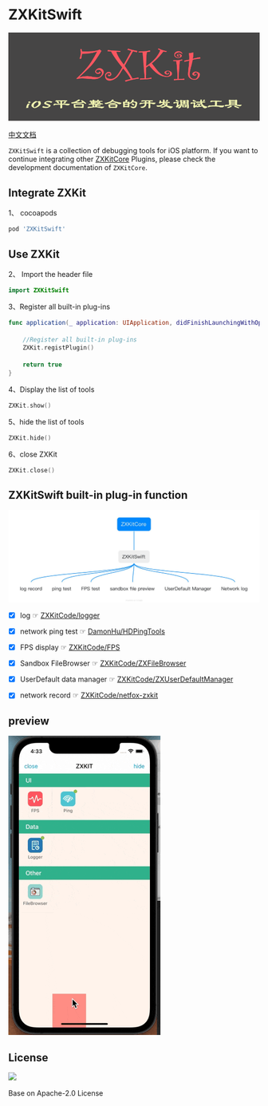 # ZXKitSwift

![](./readmeResource/zxkit.png)

[中文文档](./README.md)

`ZXKitSwift` is a collection of debugging tools for iOS platform. If you want to continue integrating other [ZXKitCore](https://github.com/ZXKitCode/core) Plugins, please check the development documentation of `ZXKitCore`.

## Integrate ZXKit

1、 cocoapods

```ruby
pod 'ZXKitSwift'
```

## Use ZXKit

2、 Import the header file

```swift
import ZXKitSwift
```

3、Register all built-in plug-ins

```swift
func application(_ application: UIApplication, didFinishLaunchingWithOptions launchOptions: [UIApplication.LaunchOptionsKey: Any]?) -> Bool {
	
	//Register all built-in plug-ins
	ZXKit.registPlugin()
	
	return true
}
```

4、Display the list of tools

```swift
ZXKit.show()
```

5、hide the list of tools

```swift
ZXKit.hide()
```

6、close ZXKit

```swift
ZXKit.close()
```

## ZXKitSwift built-in plug-in function

![](./readmeResource/zxkitSwift_en.jpg)

- [x] log ☞ [ZXKitCode/logger](https://github.com/ZXKitCode/logger)
- [x] network ping test  ☞ [DamonHu/HDPingTools](https://github.com/DamonHu/HDPingTools)
- [x] FPS display ☞ [ZXKitCode/FPS](https://github.com/ZXKitCode/FPS)
- [x] Sandbox FileBrowser ☞ [ZXKitCode/ZXFileBrowser](https://github.com/ZXKitCode/ZXFileBrowser)
- [x] UserDefault data manager ☞ [ZXKitCode/ZXUserDefaultManager](https://github.com/ZXKitCode/ZXUserDefaultManager)
- [x] network record ☞ [ZXKitCode/netfox-zxkit](https://github.com/ZXKitCode/netfox-zxkit)


## preview

![](./readmeResource/preview.gif)


## License

![](https://camo.githubusercontent.com/eb9066a6d8e0950066f3757c420e3a607c0929583b48ebda6fd9a6f50ccfc8f1/68747470733a2f2f7777772e6170616368652e6f72672f696d672f41534632307468416e6e69766572736172792e6a7067)

Base on Apache-2.0 License